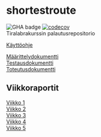 # shortestroute
![GHA badge](https://github.com/henriimmonen/shortestroute/workflows/CI/badge.svg)
[![codecov](https://codecov.io/gh/henriimmonen/shortestroute/branch/main/graph/badge.svg?token=JGKBB5UJH6)](https://codecov.io/gh/henriimmonen/shortestroute)  
Tiralabrakurssin palautusrepositorio

[Käyttöohje](https://github.com/henriimmonen/shortestroute/blob/main/dokumentaatio/kayttoohje.md)  

[Määrittelydokumentti](https://github.com/henriimmonen/shortestroute/blob/main/dokumentaatio/maarittelydokumentti.md)  
[Testausdokumentti](https://github.com/henriimmonen/shortestroute/blob/main/dokumentaatio/testausdokumentti.md)  
[Toteutusdokumentti](https://github.com/henriimmonen/shortestroute/blob/main/dokumentaatio/toteutusdokumentti.md)  

## Viikkoraportit
[Viikko 1](https://github.com/henriimmonen/shortestroute/blob/main/dokumentaatio/viikkoraportti_1.md)  
[Viikko 2](https://github.com/henriimmonen/shortestroute/blob/main/dokumentaatio/viikkoraportti_2.md)  
[Viikko 3](https://github.com/henriimmonen/shortestroute/blob/main/dokumentaatio/viikkoraportti_3.md)  
[Viikko 4](https://github.com/henriimmonen/shortestroute/blob/main/dokumentaatio/viikkoraportti_4.md)  
[Viikko 5](https://github.com/henriimmonen/shortestroute/blob/main/dokumentaatio/viikkoraportti_5.md)
